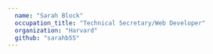 ```yaml
---
  name: "Sarah Block"
  occupation_title: "Technical Secretary/Web Developer"
  organization: "Harvard"
  github: "sarahb55"
---
```

